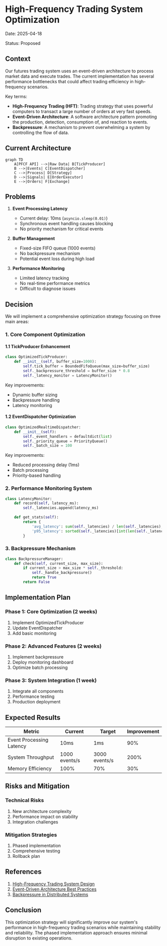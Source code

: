 # High-Frequency Trading System Optimization

Date: 2025-04-18

Status: Proposed

## Context

Our futures trading system uses an event-driven architecture to process market data and execute trades. The current implementation has several performance bottlenecks that could affect trading efficiency in high-frequency scenarios.

Key terms:
- **High-Frequency Trading (HFT)**: Trading strategy that uses powerful computers to transact a large number of orders at very fast speeds.
- **Event-Driven Architecture**: A software architecture pattern promoting the production, detection, consumption of, and reaction to events.
- **Backpressure**: A mechanism to prevent overwhelming a system by controlling the flow of data.

## Current Architecture

```mermaid
graph TD
    A[PFCF API] -->|Raw Data| B[TickProducer]
    B -->|Events| C[EventDispatcher]
    C -->|Process| D[Strategy]
    D -->|Signals| E[OrderExecutor]
    E -->|Orders| F[Exchange]
```

## Problems

1. **Event Processing Latency**
   - Current delay: 10ms (`asyncio.sleep(0.01)`)
   - Synchronous event handling causes blocking
   - No priority mechanism for critical events

2. **Buffer Management**
   - Fixed-size FIFO queue (1000 events)
   - No backpressure mechanism
   - Potential event loss during high load

3. **Performance Monitoring**
   - Limited latency tracking
   - No real-time performance metrics
   - Difficult to diagnose issues

## Decision

We will implement a comprehensive optimization strategy focusing on three main areas:

### 1. Core Component Optimization

#### 1.1 TickProducer Enhancement
```python
class OptimizedTickProducer:
    def __init__(self, buffer_size=1000):
        self.tick_buffer = BoundedFifoQueue(max_size=buffer_size)
        self._backpressure_threshold = buffer_size * 0.8
        self._latency_monitor = LatencyMonitor()
```

Key improvements:
- Dynamic buffer sizing
- Backpressure handling
- Latency monitoring

#### 1.2 EventDispatcher Optimization
```python
class OptimizedRealtimeDispatcher:
    def __init__(self):
        self._event_handlers = defaultdict(list)
        self._priority_queue = PriorityQueue()
        self._batch_size = 100
```

Key improvements:
- Reduced processing delay (1ms)
- Batch processing
- Priority-based handling

### 2. Performance Monitoring System

```python
class LatencyMonitor:
    def record(self, latency_ms):
        self._latencies.append(latency_ms)
        
    def get_stats(self):
        return {
            'avg_latency': sum(self._latencies) / len(self._latencies),
            'p95_latency': sorted(self._latencies)[int(len(self._latencies) * 0.95)]
        }
```

### 3. Backpressure Mechanism

```python
class BackpressureManager:
    def check(self, current_size, max_size):
        if current_size > max_size * self._threshold:
            self._handle_backpressure()
            return True
        return False
```

## Implementation Plan

### Phase 1: Core Optimization (2 weeks)
1. Implement OptimizedTickProducer
2. Update EventDispatcher
3. Add basic monitoring

### Phase 2: Advanced Features (2 weeks)
1. Implement backpressure
2. Deploy monitoring dashboard
3. Optimize batch processing

### Phase 3: System Integration (1 week)
1. Integrate all components
2. Performance testing
3. Production deployment

## Expected Results

| Metric | Current | Target | Improvement |
|--------|---------|--------|-------------|
| Event Processing Latency | 10ms | 1ms | 90% |
| System Throughput | 1000 events/s | 3000 events/s | 200% |
| Memory Efficiency | 100% | 70% | 30% |

## Risks and Mitigation

### Technical Risks
1. New architecture complexity
2. Performance impact on stability
3. Integration challenges

### Mitigation Strategies
1. Phased implementation
2. Comprehensive testing
3. Rollback plan

## References

1. [High-Frequency Trading System Design](https://www.example.com/hft-design)
2. [Event-Driven Architecture Best Practices](https://www.example.com/eda-best-practices)
3. [Backpressure in Distributed Systems](https://www.example.com/backpressure)

## Conclusion

This optimization strategy will significantly improve our system's performance in high-frequency trading scenarios while maintaining stability and reliability. The phased implementation approach ensures minimal disruption to existing operations. 